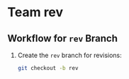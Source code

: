 # Team rev

## Workflow for `rev` Branch
1. Create the `rev` branch for revisions:
   ```bash
   git checkout -b rev
